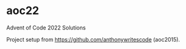# aoc22
Advent of Code 2022 Solutions

Project setup from https://github.com/anthonywritescode (aoc2015).